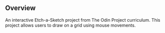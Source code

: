 ## Overview
An interactive Etch-a-Sketch project from The Odin Project curriculum. 
This project allows users to draw on a grid using mouse movements.
